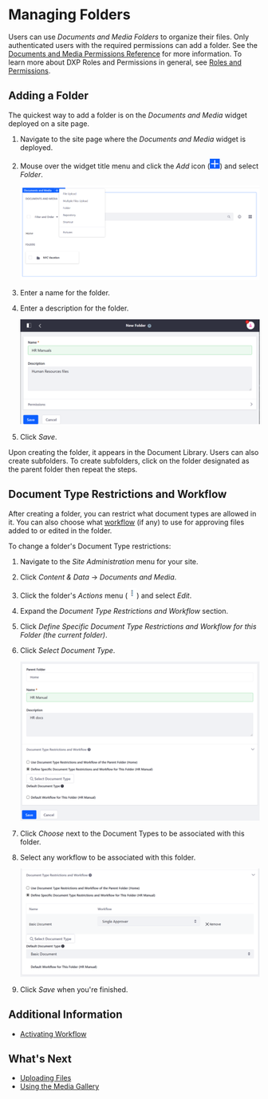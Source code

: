 # Managing Folders

Users can use _Documents and Media Folders_ to organize their files. Only authenticated users with the required permissions can add a folder. See the [Documents and Media Permissions Reference](./documents-and-media-permissions-reference.md) for more information. To learn more about DXP Roles and Permissions in general, see [Roles and Permissions](https://help.liferay.com/hc/articles/360017895212-Roles-and-Permissions).

## Adding a Folder

The quickest way to add a folder is on the _Documents and Media_ widget deployed on a site page.

1. Navigate to the site page where the _Documents and Media_ widget is deployed.
1. Mouse over the widget title menu and click the _Add_ icon (![Add](../../../images/icon-add.png)) and select _Folder_.

    ![Adding a folder on the widget](./managing-folders/images/01.png)

1. Enter a name for the folder.
1. Enter a description for the folder.

    ![Adding a folder on the widget](./managing-folders/images/02.png)

1. Click _Save_.

Upon creating the folder, it appears in the Document Library. Users can also create subfolders. To create subfolders, click on the folder designated as the parent folder then repeat the steps.

## Document Type Restrictions and Workflow

After creating a folder, you can restrict what document types are allowed in it. You can also choose what [workflow](../../../process-automation/workflow/user-guide/introduction-to-workflow.md) (if any) to use for approving files added to or edited in the folder.

To change a folder's Document Type restrictions:

1. Navigate to the _Site Administration_ menu for your site.
1. Click _Content & Data_ &rarr; _Documents and Media_.
1. Click the folder's _Actions_ menu (![Actions](../../../images/icon-actions.png)) and select _Edit_.
1. Expand the _Document Type Restrictions and Workflow_ section.
1. Click _Define Specific Document Type Restrictions and Workflow for this Folder (the current folder)_.
1. Click _Select Document Type_.

    ![Configure the Document Type](./managing-folders/images/03.png)

1. Click _Choose_ next to the Document Types to be associated with this folder.
1. Select any workflow to be associated with this folder.

    ![Choose the Document Type](./managing-folders/images/04.png)

1. Click *Save* when you're finished.

## Additional Information

* [Activating Workflow](../../../process-automation/workflow/user-guide/activating-workflow.md#documents-and-media-folders)

## What's Next

* [Uploading Files](./uploading-files.md)
* [Using the Media Gallery](./using-the-media-gallery.md)
